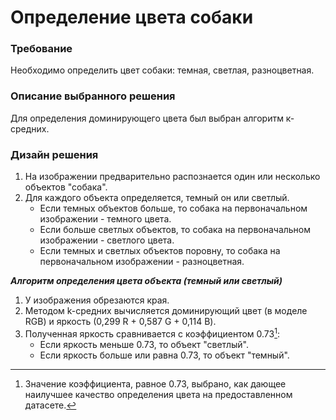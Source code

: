 # Определение цвета собаки

### Требование
Необходимо определить цвет собаки: темная, светлая, разноцветная.

### Описание выбранного решения
Для определения доминирующего цвета был выбран алгоритм к-средних.

### Дизайн решения
1. На изображении предварительно распознается один или несколько объектов "собака".
2. Для каждого объекта определяется, темный он или светлый.
   * Если темных объектов больше, то собака на первоначальном изображении - темного цвета.
   * Если больше светлых объектов, то собака на первоначальном изображении - светлого цвета.
   * Если темных и светлых объектов поровну, то собака на первоначальном изображении - разноцветная.

  **_Алгоритм определения цвета объекта (темный или светлый)_**
  1. У изображения обрезаются края.
  2. Методом k-средних вычисляется доминирующий цвет (в моделе RGB) и яркость (0,299 R + 0,587 G + 0,114 B). 
  3. Полученная яркость сравнивается с коэффициентом 0.73[^1]:
     * Если яркость меньше 0.73, то объект "светлый".
     * Если яркость больше или равна 0.73, то объект "темный".

  [^1]: Значение коэффициента, равное 0.73, выбрано, как дающее наилучшее качество определения цвета на предоставленном датасете.
